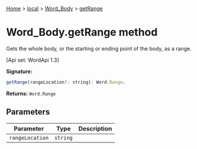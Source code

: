 [Home](./index) &gt; [local](local.md) &gt; [Word\_Body](local.word_body.md) &gt; [getRange](local.word_body.getrange.md)

# Word\_Body.getRange method

Gets the whole body, or the starting or ending point of the body, as a range. 

 \[Api set: WordApi 1.3\]

**Signature:**
```javascript
getRange(rangeLocation?: string): Word.Range;
```
**Returns:** `Word.Range`

## Parameters

|  Parameter | Type | Description |
|  --- | --- | --- |
|  `rangeLocation` | `string` |  |

